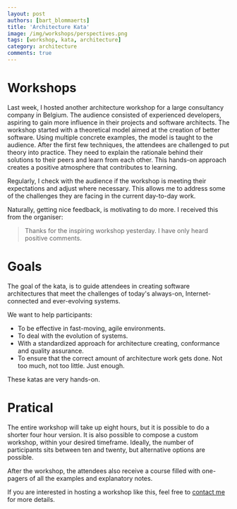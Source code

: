 ```yaml
---
layout: post
authors: [bart_blommaerts]
title: 'Architecture Kata'
image: /img/workshops/perspectives.png
tags: [workshop, kata, architecture]
category: architecture
comments: true
---
```


# Workshops
Last week, I hosted another architecture workshop for a large consultancy company in Belgium. 
The audience consisted of experienced developers, aspiring to gain more influence in their projects and software architects.
The workshop started with a theoretical model aimed at the creation of better software.
Using multiple concrete examples, the model is taught to the audience.
After the first few techniques, the attendees are challenged to put theory into practice.
They need to explain the rationale behind their solutions to their peers and learn from each other.
This hands-on approach creates a positive atmosphere that contributes to learning.

Regularly, I check with the audience if the workshop is meeting their expectations and adjust where necessary.
This allows me to address some of the challenges they are facing in the current day-to-day work.

Naturally, getting nice feedback, is motivating to do more.
I received this from the organiser:

> Thanks for the inspiring workshop yesterday. 
I have only heard positive comments.

# Goals

The goal of the kata, is to guide attendees in creating software architectures that meet the challenges of today's always-on, Internet-connected and ever-evolving systems. 

We want to help participants: 

- To be effective in fast-moving, agile environments. 
- To deal with the evolution of systems. 
- With a standardized approach for architecture creating, conformance and quality assurance. 
- To ensure that the correct amount of architecture work gets done. 
Not too much, not too little. Just enough. 

These katas are very hands-on. 

# Pratical

The entire workshop will take up eight hours, but it is possible to do a shorter four hour version.
It is also possible to compose a custom workshop, within your desired timeframe.
Ideally, the number of participants sits between ten and twenty, but alternative options are possible.

After the workshop, the attendees also receive a course filled with one-pagers of all the examples and explanatory notes.

If you are interested in hosting a workshop like this, feel free to <a href="mailto: bart@bbconsulting.be">contact me</a> for more details.